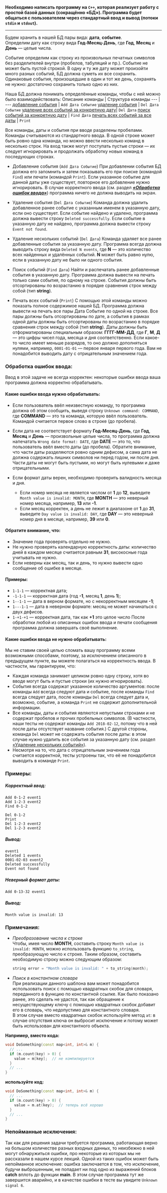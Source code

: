 **Необходимо написать программу на **`С++`**, которая реализует работу с простой базой данных (сокращённо «БД»). Программа будет общаться с пользователем через стандартный ввод и вывод (потоки **`stdin`** и **`stdout`**).**
***
Будем хранить в нашей БД пары вида: **дата**, **событие**.  
Определим дату как строку вида **Год-Месяц-День**, где **Год**, **Месяц** и **День** — целые числа. 

Событие определим как строку из произвольных печатных символов без разделителей внутри (пробелов, табуляций и пр.). Событие не может быть пустой строкой. В одну и ту же дату может произойти много разных событий, БД должна суметь их все сохранить. Одинаковые события, произошедшие в один и тот же день, сохранять не нужно: достаточно сохранить только одно из них.

Наша БД должна понимать определённые команды, чтобы с ней можно было взаимодействовать:
Описание команды                         | Структура команды
---                                      | ---
[добавление события](#comm1)                      | `Add Дата Событие`
[удаление события](#comm2)                        | `Del Дата Событие`
[удаление всех событий за конкретную дату](#comm3)| `Del Дата`
[поиск событий за конкретную дату](#comm4)        | `Find Дата`
[печать всех событий за все даты](#comm5)         | `Print`

Все команды, даты и события при вводе разделены пробелами. Команды считываются из стандартного ввода. В одной строке может быть ровно одна команда, но можно ввести несколько команд в несколько строк. На вход также могут поступать пустые строки — их следует игнорировать и продолжать обработку новых команд в последующих строках.   

- <a name="comm1">Добавление события (`Add Дата Событие`)
При добавлении события БД должна его запомнить и затем показывать его при поиске (командой `Find`) или печати (командой `Print`). Если указанное событие для данной даты уже существует, повторное его добавление нужно игнорировать. В случае корректного ввода (см. раздел [***«Обработка ошибок ввода»***](#error)) программа ничего не должна выводить на экран.</a>

- <a name="comm2">Удаление события (`Del Дата Событие`)
Команда должна удалить добавленное ранее событие с указанным именем в указанную дату, если оно существует. Если событие найдено и удалено, программа должна вывести строку `Deleted successfully`. Если событие в указанную дату не найдено, программа должна вывести строку `Event not found`.</a>

- <a name="comm3">Удаление нескольких событий (`Del Дата`)
Команда удаляет все ранее добавленные события за указанную дату. Программа всегда должна выводить строку вида `Deleted N events`, где **N** — это количество всех найденных и удалённых событий. **N** может быть равно нулю, если в указанную дату не было ни одного события.</a>

- <a name="comm4">Поиск событий (`Find Дата`)
Найти и распечатать ранее добавленные события в указанную дату. Программа должна вывести на печать только сами события, по одному на строке. События должны быть отсортированы по возрастанию в порядке сравнения строк между собой (тип **string**).</a>

- <a name="comm5">Печать всех событий (`Print`)
С помощью этой команды можно показать полное содержимое нашей БД. Программа должна вывести на печать все пары Дата Событие по одной на строке. Все пары должны быть отсортированы по дате, а события в рамках одной даты должны быть отсортированы по возрастанию в порядке сравнения строк между собой (тип **string**). Даты должны быть отформатированы специальным образом: **ГГГГ-ММ-ДД**, где **Г**, **М**, **Д** — это цифры чисел года, месяца и дня соответственно. Если какое-то число имеет меньше разрядов, то оно должно дополняться нулями, например, `0001-01-01` — первое января первого года. Вам не понадобится выводить дату с отрицательным значением года.</a>

### <a name="error">Обработка ошибок ввода:</a>  
Ввод в этой задаче не всегда корректен: некоторые ошибки ввода ваша программа должна корректно обрабатывать.

#### Какие ошибки ввода нужно обрабатывать:
-  Если пользователь ввёл неизвестную команду, то программа должна об этом сообщить, выведя строку `Unknown command: COMMAND`, где **COMMAND** — это та команда, которую ввёл пользователь. Командой считается первое слово в строке (до пробела).
-  Если дата не соответствует формату **Год-Месяц-День**, где **Год**, **Месяц** и **День** — произвольные целые числа, то программа должна напечатать `Wrong date format: DATE`, где **DATE** — это то, что пользователь ввёл вместо даты (до пробела). Обратите внимание, что части даты разделяются ровно одним дефисом, а сама дата не должна содержать лишних символов ни перед годом, ни после дня. Части даты не могут быть пустыми, но могут быть нулевыми и даже отрицательными.
-  Если формат даты верен, необходимо проверить валидность месяца и дня.

    - Если номер месяца не является числом от **1** до **12**, выведите `Month value is invalid: MONTH`, где **MONTH** — это неверный номер месяца, например, **13** или **-1**.
    - Если месяц корректен, а день не лежит в диапазоне от **1** до **31**, выведите `Day value is invalid: DAY`, где **DAY** — это неверный номер дня в месяце, например, **39** или **0**.

#### Обратите внимание, что:
- Значение года проверять отдельно не нужно.
- Не нужно проверять календарную корректность даты: количество дней в каждом месяце считается равным **31**, високосные года учитывать не нужно.
- Если неверны как месяц, так и день, то нужно вывести одно сообщение об ошибке в месяце.

#### Примеры:
- `1-1-1` — корректная дата;
- `-1-1-1` — корректная дата (год **-1**, месяц **1**, день **1**);
- `1--1-1` — дата в верном формате, но с некорректным месяцем **-1**;
- `1---1-1` — дата в неверном формате: месяц не может начинаться с двух дефисов.
- `1-+1-+1` — корректная дата, так как **+1** это целое число
После обработки любой из описанных ошибок ввода и печати сообщения программа должна завершать своё выполнение.

#### Какие ошибки ввода не нужно обрабатывать:
Мы не ставим своей целью сломать вашу программу всеми возможными способами, поэтому, за исключением описанного в предыдущем пункте, вы можете полагаться на корректность ввода. В частности, мы гарантируем, что:
- Каждая команда занимает целиком ровно одну строку, хотя во вводе могут быть и пустые строки (их нужно игнорировать).
- События всегда содержат указанное количество аргументов: после команды `Add` всегда следуют дата и событие, после команды `Find` всегда следует дата, после команды `Del` всегда следует дата и, возможно, событие, а команда `Print` не содержит дополнительной информации.
- Все команды, даты и события являются непустыми строками и не содержат пробелов и прочих пробельных символов. (В частности, наши тесты не содержат команды `Add 2018-02-12`, потому что в ней после даты отсутствует название события.) С другой стороны, команда `Del` может не содержать события после даты: в этом случае нужно удалить все события за указанную дату (см. раздел [«Удаление нескольких событий»](#comm3)).
- Несмотря на то, что дата с отрицательным значением года считается корректной, тесты устроены так, что её не понадобится выводить в команде `Print`.

### Примеры:

##### Корректный ввод:
```
Add 0-1-2 event1
Add 1-2-3 event2
Find 0-1-2

Del 0-1-2
Print
Del 1-2-3 event2
Del 1-2-3 event2
```

##### Вывод:
```
event1
Deleted 1 events
0001-02-03 event2
Deleted successfully
Event not found
```


##### Неверный формат даты:
```
Add 0-13-32 event1
```

##### Вывод:
```
Month value is invalid: 13
```

### Примечания:
- *Преобразование числа к строке*  
Чтобы, имея число **MONTH**, составить строку `Month value is invalid: MONTH`, можно использовать функцию `to_string`, преобразующую число к строке. Таким образом, составить необходимую строку можно следующим образом: 
    ```C++ 
    string error = "Month value is invalid: " + to_string(month);
    ```

- *Поиск в константном словаре*  
При реализации данного шаблона вам может понадобится использовать поиск с помощью квадратных скобок для словаря, переданного в функцию по константной ссылке. Как было показано ранее, это сделать не удастся, так как обращение к несуществующему ключу с помощью квадратных скобок добавит его в словарь, что недопустимо для константного словаря.  
В этом случае вместо квадратных скобок используйте метод `at`: в случае отсутствия ключа он выбросит исключение и потому может быть использован для константного объекта.

**Например, вместо кода:**
```C++
void DoSomething(const map<int, int>& m) {
  // ...
  if (m.count(key) > 0) {
    value = m[key];  // не компилируется
  }
  // ...
}
```
**используйте код:**
```C++
void DoSomething(const map<int, int>& m) {
  // ...
  if (m.count(key) > 0) {
    value = m.at(key);  // теперь всё хорошо
  }
  // ...
}
```

### Непойманные исключения:
Так как для решения задачи требуется программа, работающая верно на большом количестве разных входных данных, то неизбежно в ней могут обнаружиться ошибки, про некоторые из которых мы не рассказали в нашем курсе лекций. Одной из таких ошибок может быть непойманное исключение: ошибка заключается в том, что исключение, будучи выброшенным, не попадает ни под одно из выражений блоков **catch** вплоть до функции **main**. В этом случае программа тут же завершится аварийно, и в качестве ошибки в тесте вы увидите `Unknown signal 6`.
